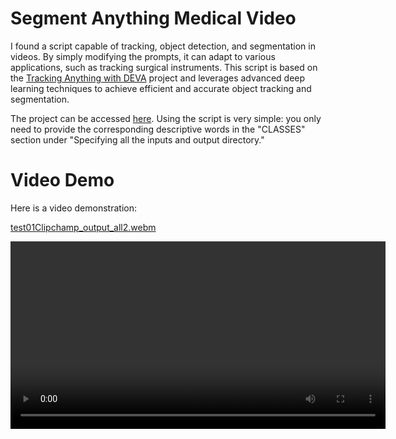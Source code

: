 # Segment Anything Medical Video
I found a script capable of tracking, object detection, and segmentation in videos. By simply modifying the prompts, it can adapt to various applications, such as tracking surgical instruments. This script is based on the [Tracking Anything with DEVA](https://hkchengrex.com/Tracking-Anything-with-DEVA/) project and leverages advanced deep learning techniques to achieve efficient and accurate object tracking and segmentation.

The project can be accessed [here](https://colab.research.google.com/drive/1OsyNVoV_7ETD1zIE8UWxL3NXxu12m_YZ?usp=sharing). Using the script is very simple: you only need to provide the corresponding descriptive words in the "CLASSES" section under "Specifying all the inputs and output directory."


# Video Demo

Here is a video demonstration:

[test01Clipchamp_output_all2.webm](https://github.com/ZirongLiu/SegmentAnythingMedicalVideo/assets/88203748/fcb03fca-fea2-478f-8022-42e94e04d66b)

<video width="600" controls>
  <source src="video/test01Clipchamp_output_all2.webm" type="video/webm">
  Your browser does not support the video tag.
</video>


